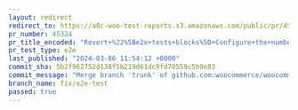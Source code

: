 ```yaml
---
layout: redirect
redirect_to: https://a8c-woo-test-reports.s3.amazonaws.com/public/pr/45324/e2e/index.html
pr_number: 45324
pr_title_encoded: "Revert+%22%5Be2e+tests+blocks%5D+Configure+the+number+of+shards+for+each+ma%E2%80%A6"
pr_test_type: e2e
last_published: "2024-03-06 11:54:12 +0000"
commit_sha: 5b2f962752d138f5b219d61dc9fd70559c5b9e83
commit_message: "Merge branch 'trunk' of github.com:woocommerce/woocommerce into fix/e…"
branch_name: fix/e2e-test
passed: true
---
```

